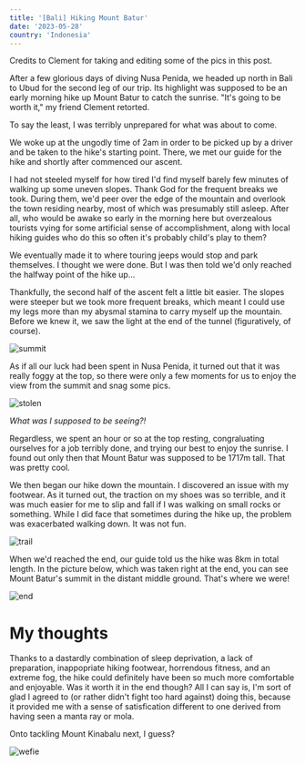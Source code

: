 ```yaml
---
title: '[Bali] Hiking Mount Batur'
date: '2023-05-28'
country: 'Indonesia'
---
```


Credits to Clement for taking and editing some of the pics in this post.

After a few glorious days of diving Nusa Penida, we headed up north in Bali to Ubud for the second leg of our trip. Its highlight was supposed to be an early morning hike up Mount Batur to catch the sunrise. "It's going to be worth it," my friend Clement retorted.

To say the least, I was terribly unprepared for what was about to come.

We woke up at the ungodly time of 2am in order to be picked up by a driver and be taken to the hike's starting point. There, we met our guide for the hike and shortly after commenced our ascent.

I had not steeled myself for how tired I'd find myself barely few minutes of walking up some uneven slopes. Thank God for the frequent breaks we took. During them, we'd peer over the edge of the mountain and overlook the town residing nearby, most of which was presumably still asleep. After all, who would be awake so early in the morning here but overzealous tourists vying for some artificial sense of accomplishment, along with local hiking guides who do this so often it's probably child's play to them?

We eventually made it to where touring jeeps would stop and park themselves. I thought we were done. But I was then told we'd only reached the halfway point of the hike up...

Thankfully, the second half of the ascent felt a little bit easier. The slopes were steeper but we took more frequent breaks, which meant I could use my legs more than my abysmal stamina to carry myself up the mountain. Before we knew it, we saw the light at the end of the tunnel (figuratively, of course).

![summit](/images/posts/travel/bali-2023/batur/summit.jpg)

As if all our luck had been spent in Nusa Penida, it turned out that it was really foggy at the top, so there were only a few moments for us to enjoy the view from the summit and snag some pics.

![stolen](/images/posts/travel/bali-2023/batur/stolen.jpg)

*What was I supposed to be seeing?!*

Regardless, we spent an hour or so at the top resting, congraluating ourselves for a job terribly done, and trying our best to enjoy the sunrise. I found out only then that Mount Batur was supposed to be 1717m tall. That was pretty cool.

We then began our hike down the mountain. I discovered an issue with my footwear. As it turned out, the traction on my shoes was so terrible, and it was much easier for me to slip and fall if I was walking on small rocks or something. While I did face that sometimes during the hike up, the problem was  exacerbated walking down. It was not fun.

![trail](/images/posts/travel/bali-2023/batur/trail.JPEG)

When we'd reached the end, our guide told us the hike was 8km in total length. In the picture below, which was taken right at the end, you can see Mount Batur's summit in the distant middle ground. That's where we were!

![end](/images/posts/travel/bali-2023/batur/end.JPEG)

# My thoughts

Thanks to a dastardly combination of sleep deprivation, a lack of preparation, inappopriate hiking footwear, horrendous fitness, and an extreme fog, the hike could definitely have been so much more comfortable and enjoyable. Was it worth it in the end though? All I can say is, I'm sort of glad I agreed to (or rather didn't fight too hard against) doing this, because it provided me with a sense of satisfication different to one derived from having seen a manta ray or mola.

Onto tackling Mount Kinabalu next, I guess?

![wefie](/images/posts/travel/bali-2023/batur/wefie.jpg)
